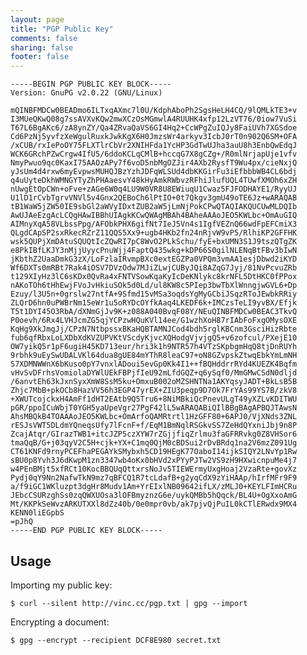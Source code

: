 ```yaml
---
layout: page
title: "PGP Public Key"
comments: false
sharing: false
footer: false
---
```


    -----BEGIN PGP PUBLIC KEY BLOCK-----
    Version: GnuPG v2.0.22 (GNU/Linux)

    mQINBFMDCw0BEADmo6ILTxqAXmc7l0U/KdphAboPh2SgsHeLH4CQ/9lQMLkTE3+v
    I3MUeQKwQ08g7ssAVXvKQw2mwXCzOsMGmwlA4RUUHK4xfp12LzVT76/0iow7VuSi
    T67L6BgAKc6/zA8ynZY/Qa4ZRvaQaVS6GI4Hq2+CcWPgZuIQJy8FaiUVh7XGSdoe
    Cd6PzNj5yvfzXeWgulRuxkJwkKgX6H0JmzsWr4arkyv3IcbJ0rT0n902Q6SM+OFA
    /xCUB/rxIePoOY75FLXTlrCbVr2XNIHFda1YcHP3GdTwUJha3auU8h3EnbQwEdqJ
    WCK6GRchPZwCrgw4IfU5/6ddoKCLqCMlB+hccqG7X8gCZg+/R0mlNrjapUje1vfv
    NmyPwuo9qc0KaxI75AAOzAPy7f6voD5nbMgOZJir4AXb2RysfT9Wu4px/cieNxjQ
    yJsUm4d4rxw6myEvpwsMUHQJBzYzhJDFqWLSUd4dbKKGirFu3iEfbbbWB4CL6bdj
    q4uUyteDkhWMNGYTyZhPHAaesvY48kHyAmkRWbvzRFhiJlufUQL4TUwfXMOh6xZH
    nUwgEtOpCWn+oFve+zAGe6W0q4LU9W0VR8U8EWiuqU1Cwaz5FJFODHAYE1/RyyUJ
    U1lD1rCvbTgrvVNVl5v4Gnx2QEBoCh6lPtIO+0t7Qkgv3gmU49oTE6Jz+wARAQAB
    tB1WaW5jZW50IE9sbGl2aWVyIDxtZUB2aW5jLmNjPokCPwQTAQIAKQUCUwMLDQIb
    AwUJAeEzgAcLCQgHAwIBBhUIAgkKCwQWAgMBAh4BAheAAAoJEO5KWLbc+OmAuGIQ
    AIMnyXqA58VLbssPpg/AFObkPHX6gifNt7IeJ5Vn4s1IgfVEZnQ66wdFpEFCmiX3
    QLgdCApSP2sxRkecRZrZ11QQS5Xx9+ugb4HKb2fn24nRjvW9vP5/RlhiKP2GFFHK
    wsk5QUPjXmDAtuSQUQtIcZQwRI7pC8WvO2PLkSchu/fyE+bxUMN3S1J9tszQTgZK
    e8PkIBfLKJY3nMjjUyycPnuWjj4FaptQ435wkg+kDP66S0gilNLENqBtFBv3bIwN
    jKbthZ2UaaDmkG3zX/LoFzlaIRvmpBXc0extEGZPa0VPQm3vmAA1esjDbwd2iKYD
    Wf6DXTs0mRBt7Rak4iOSV7DVzOdw7MJiZLwjCUByJQi8AZqG7Jyj/81NvPcvuZRb
    t129XIyHz3lC6sKDx0QvRa4xFNTVSowKqaKyIcDeKNlykc8krNFL5DtHKC0fPPox
    nAKoTOh6tHhEwjFVoJvHkiuSOk5d0Ld/ul8KW8c5PIep3bwTbXlWnngjwGVL6+Dp
    Ezuy/l3U5n+0grslw27ntfA+9Sfmd15vMSa3oqdsYgMyGCbiJSqzRToJEwbkRRiy
    ZLQrD6hn0uPWBrNm15eWr1u5oRYDcOYfkAaq4LKEDF6k+IMCzsTeLI9yvBX/Efjk
    T5t1DYI45O3RbA/dXNmGjJv9K+z088A040BvqF08Y/NEuQINBFMDCw0BEAC3TkvQ
    P0oevh/6Rx4LVHJcmZG5qjYCPzwHQuKVl14ee/G1wzhXoH87rIAbFoFxgOMysOXE
    KqHg9XkJmgJj/CPzN7NtbpssxBKaHQBTAMNJCod4bdh5rglKBCnm3GsciHizRbte
    fub6qfRbxLoLXDbXdKVZUPVKtVScdyKjvcXQHodgVjvjgQ5+v6zofcul/PXejE10
    OW7yikQ5r1pF6ugiH45KD713eur/hri3k1h9NTR57h4VTzSKpbgmHqQ8tjDnRUYh
    9rbhk9uEySwUDALVKl64dua8gUE84mYThR8leaC97+oN8GZvpskZtwqEbkYmLmNH
    S7XDMNWWnX6bKuso0pY7vnxlADoui5evGp0Kk4I1++fBQHddrrRYd4KUEZK4Bqfm
    vHvSvDFrhsVomiolaDYWlUEkFBPjfIeU92mLfdGQZ+q6ySqf0/MmGMwCSdN0dljd
    /6anvtEh63kJxnSyxXmW8SsM5ku+OmxuB002oMZSHNTNa1AKYqsyJADT+BkLsB5B
    Zhjc7MbB+pkOCb8HazVV56h3EGP47yrEX+ZIU3peqp9D7Ok7FrYAs99YS7B/zkV8
    +XWUTcojckxH4AmFf1dHT2EAtb9Q5Tru6+8NiMBkiQcPnevULgT49yXZLvKDITWU
    pGR/ppoICuWbjT0YGH5yaUpeVgr27PgF42lL5wARAQABiQIlBBgBAgAPBQJTAwsN
    AhsMBQkB4TOAAAoJEO5KWLbc+OmArfoQAMRtrtl1HzGFF80+6APJ0/VjXNds3ZNL
    rESJsVWT5DLdmYQneqsUfy7lFcnF+f/EqM1BmNqlRSGkvSS7ZeHdQYxniJbj9n8P
    ZcajAtqr/GIrazTWB1+itcJZP5czXYW7rZGjjfiqZrlmu3faGFRRvkg0Z8VHSor6
    tmaQqB/G+j03qyV2C5H+cjk+YX+C1mq0QjM0cBDSui2rDvBRdq1na2V6mzZ091Ug
    CT61KNFd9rnyPCEFhaPEGAYkSMybxh5CD19HEgK77OaboI14ijkSIQY2LNvYp1Rw
    sBU0p8Yvh3J6dKwpM1zn3347wb4oKx0bHVd2xPYyPJTw2VS9zH9HXwicnpuMe4j7
    w4PEnBMjt5xfRCt10KocBBQUqQttxrsNoJv5TIEWErmyUxgHoaj2VzaRte+govXz
    Pydj0qY9Nn2NafwTkN9mz7qBFCQ1R7tcLdafB+g2yqCdX9zYiHAAp/hIrfMFr9F9
    a/f9iGC1WKluzpt3dgHr8Mudv1Am+YrEIxlNB09642ifLX/zMLJ0+KEYLFImHCRu
    JEbcCSURzghSs0zqQWXUOsa3lOFBmyznzG6e/uykQMBb5hQqck/BL4U+OgXxoAmG
    Mt/KKPkSeWvzARKUTXXl8dZz40b/0e0mpr0vb/ak7pjvQjPuIL0kCTlERwdx9MX4
    KENN0liEGpbS
    =pJhQ
    -----END PGP PUBLIC KEY BLOCK-----

Usage
-----

Importing my public key:

    $ curl --silent http://vinc.cc/pgp.txt | gpg --import

Encrypting a document:

    $ gpg --encrypt --recipient DCF8E980 secret.txt

